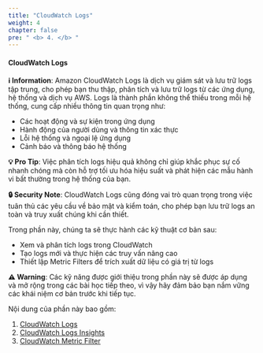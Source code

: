 ```yaml
---
title: "CloudWatch Logs"
weight: 4
chapter: false
pre: " <b> 4. </b> "
---
```


#### CloudWatch Logs

**ℹ️ Information**: Amazon CloudWatch Logs là dịch vụ giám sát và lưu trữ logs tập trung, cho phép bạn thu thập, phân tích và lưu trữ logs từ các ứng dụng, hệ thống và dịch vụ AWS. Logs là thành phần không thể thiếu trong mỗi hệ thống, cung cấp nhiều thông tin quan trọng như:

- Các hoạt động và sự kiện trong ứng dụng
- Hành động của người dùng và thông tin xác thực
- Lỗi hệ thống và ngoại lệ ứng dụng
- Cảnh báo và thông báo hệ thống

**💡 Pro Tip**: Việc phân tích logs hiệu quả không chỉ giúp khắc phục sự cố nhanh chóng mà còn hỗ trợ tối ưu hóa hiệu suất và phát hiện các mẫu hành vi bất thường trong hệ thống của bạn.

**🔒 Security Note**: CloudWatch Logs cũng đóng vai trò quan trọng trong việc tuân thủ các yêu cầu về bảo mật và kiểm toán, cho phép bạn lưu trữ logs an toàn và truy xuất chúng khi cần thiết.

Trong phần này, chúng ta sẽ thực hành các kỹ thuật cơ bản sau:

- Xem và phân tích logs trong CloudWatch
- Tạo logs mới và thực hiện các truy vấn nâng cao
- Thiết lập Metric Filters để trích xuất dữ liệu có giá trị từ logs

**⚠️ Warning**: Các kỹ năng được giới thiệu trong phần này sẽ được áp dụng và mở rộng trong các bài học tiếp theo, vì vậy hãy đảm bảo bạn nắm vững các khái niệm cơ bản trước khi tiếp tục.

Nội dung của phần này bao gồm:

1. [CloudWatch Logs](4.1-logs)
2. [CloudWatch Logs Insights](4.2-logs-insights)
3. [CloudWatch Metric Filter](4.3-metric-filter)
